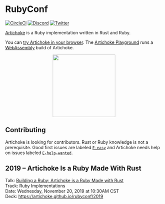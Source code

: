 # RubyConf

[![CircleCI](https://circleci.com/gh/artichoke/rubyconf.svg?style=svg&cache=bust)](https://circleci.com/gh/artichoke/rubyconf)
[![Discord](https://img.shields.io/discord/607683947496734760)](https://discord.gg/QCe2tp2)
[![Twitter](https://img.shields.io/twitter/follow/artichokeruby?label=Follow&style=social)](https://twitter.com/artichokeruby)

[Artichoke](https:/github.com/artichoke/artichoke) is a Ruby implementation
written in Rust and Ruby.

You can [try Artichoke in your browser](https://artichoke.run). The
[Artichoke Playground](https://github.com/artichoke/playground) runs a
[WebAssembly](https://webassembly.org/) build of Artichoke.

<p align="center">
  <a href="https://artichoke.run">
    <img height="200" width="200" src="https://artichoke.run/logo.svg">
  </a>
</p>

## Contributing

Artichoke is looking for contributors. Rust or Ruby knowledge is not a
prerequisite. Good first issues are labeled
[`E-easy`](https://github.com/artichoke/artichoke/labels/E-easy) and Artichoke
needs help on issues labeled
[`E-help-wanted`](https://github.com/artichoke/artichoke/labels/E-help-wanted).

## 2019 – Artichoke Is a Ruby Made With Rust

Talk:
[Building a Ruby: Artichoke is a Ruby Made with Rust](https://rubyconf.org/program#session-854)  
Track: Ruby Implementations  
Date: Wednesday, November 20, 2019 at 10:30AM CST  
Deck: <https://artichoke.github.io/rubyconf/2019>
